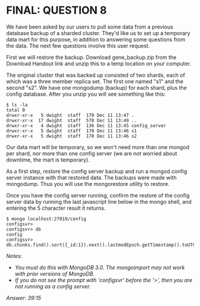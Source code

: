 # FINAL: QUESTION 8
We have been asked by our users to pull some data from a previous database backup of a sharded cluster.
They'd like us to set up a temporary data mart for this purpose, in addition to answering some questions from the data.
The next few questions involve this user request.

First we will restore the backup.
Download gene_backup.zip from the Download Handout link and unzip this to a temp location on your computer.

The original cluster that was backed up consisted of two shards, each of which was a three member replica set.
The first one named "s1" and the second "s2".
We have one mongodump (backup) for each shard, plus the config database.
After you unzip you will see something like this:
```
$ ls -la
total 0
drwxr-xr-x   5 dwight  staff  170 Dec 11 13:47 .
drwxr-xr-x  17 dwight  staff  578 Dec 11 13:49 ..
drwxr-xr-x   4 dwight  staff  136 Dec 11 13:45 config_server
drwxr-xr-x   5 dwight  staff  170 Dec 11 13:46 s1
drwxr-xr-x   5 dwight  staff  170 Dec 11 13:46 s2
```

Our data mart will be temporary, so we won't need more than one mongod per shard, nor more than one config server (we are not worried about downtime, the mart is temporary).

As a first step, restore the config server backup and run a mongod config server instance with that restored data.
The backups were made with mongodump.
Thus you will use the mongorestore utility to restore.

Once you have the config server running, confirm the restore of the config server data by running the last javascript line below in the mongo shell, and entering the 5 character result it returns.
```
$ mongo localhost:27019/config
configsvr>
configsvr> db
config
configsvr> db.chunks.find().sort({_id:1}).next().lastmodEpoch.getTimestamp().toUTCString().substr(20,6)
```

*Notes:*

- *You must do this with MongoDB 3.0. The mongoimport may not work with prior versions of MongoDB.*
- *If you do not see the prompt with 'configsvr' before the '>', then you are not running as a config server.*

*Answer: 39:15*
